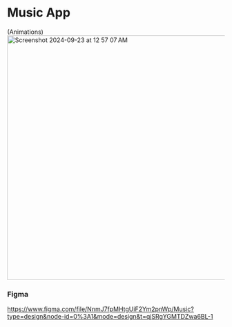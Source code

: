 # Music App
(Animations)
<img width="567" alt="Screenshot 2024-09-23 at 12 57 07 AM" src="https://github.com/user-attachments/assets/ae8dd897-a94f-4708-8a6b-e12e49c93fe9">

### Figma
https://www.figma.com/file/NnmJ7fpMHtgUiF2Ym2pnWp/Music?type=design&node-id=0%3A1&mode=design&t=qjSRgYGMTDZwa6BL-1

